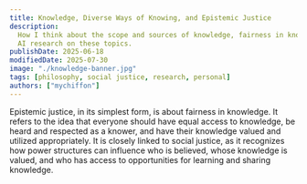 ```yaml
---
title: Knowledge, Diverse Ways of Knowing, and Epistemic Justice
description:
  How I think about the scope and sources of knowledge, fairness in knowledge, and why I want to do
  AI research on these topics.
publishDate: 2025-06-18
modifiedDate: 2025-07-30
image: "./knowledge-banner.jpg"
tags: [philosophy, social justice, research, personal]
authors: ["mychiffon"]
---
```


Epistemic justice, in its simplest form, is about fairness in knowledge. It refers to the idea that
everyone should have equal access to knowledge, be heard and respected as a knower, and have their
knowledge valued and utilized appropriately. It is closely linked to social justice, as it
recognizes how power structures can influence who is believed, whose knowledge is valued, and who
has access to opportunities for learning and sharing knowledge.
